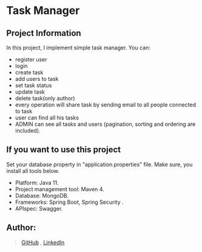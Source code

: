 # <a name="task"></a>Task Manager
## <a name="information"></a>Project Information
In this project, I implement simple task manager. You can: 
* register user
* login
* create task
* add users to task
* set task status
* update task
* delete task(only author)
* every operation will share task by sending email to all people connected to task
* user can find all his tasks
* ADMIN can see all tasks and users (pagination, sorting and ordering are included).

## <a name="use"></a>If you want to use this project
Set your database property in "application.properties" file. Make sure, you install all tools below.
* Platform: Java 11.
* Project management tool: Maven 4.
* Database: MongoDB.
* Frameworks: Spring Boot, Spring Security .
* APIspec: Swagger.

## <a name="author"></a>Author:
>[GitHub](https://github.com/TarasHryts) , 
>[LinkedIn](https://www.linkedin.com/in/taras-hryts-91353718a/)
